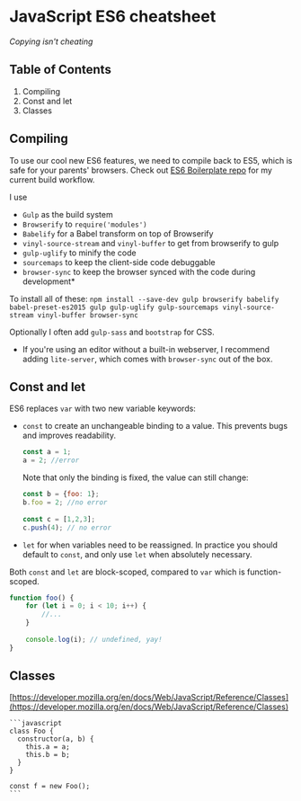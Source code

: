 # JavaScript ES6 cheatsheet

*Copying isn't cheating*

## Table of Contents

 1. Compiling
 1. Const and let
 1. Classes
 
 
## Compiling

To use our cool new ES6 features, we need to compile back to ES5, which is safe for your parents' browsers.
Check out [ES6 Boilerplate repo](https://github.com/hansvana/es6boiler) for my current build workflow.
 
I use 
  * `Gulp` as the build system
  * `Browserify` to `require('modules')`
  * `Babelify` for a Babel transform on top of Browserify
  * `vinyl-source-stream` and `vinyl-buffer` to get from browserify to gulp
  * `gulp-uglify` to minify the code
  * `sourcemaps` to keep the client-side code debuggable
  * `browser-sync` to keep the browser synced with the code during development*
  
To install all of these: `npm install --save-dev gulp browserify babelify babel-preset-es2015 gulp gulp-uglify gulp-sourcemaps vinyl-source-stream vinyl-buffer browser-sync`

Optionally I often add `gulp-sass` and `bootstrap` for CSS.

* If you're using an editor without a built-in webserver, I recommend adding `lite-server`, which comes with `browser-sync` out of the box. 

## Const and let

ES6 replaces `var` with two new variable keywords:

  * `const` to create an unchangeable binding to a value. This prevents bugs and improves readability. 
  
      ```javascript
      const a = 1;
      a = 2; //error
      ```

      Note that only the binding is fixed, the value can still change:
      ```javascript
      const b = {foo: 1};
      b.foo = 2; //no error
       
      const c = [1,2,3];
      c.push(4); // no error
      ```

  * `let` for when variables need to be reassigned. In practice you should default to `const`, and only use `let` when absolutely necessary.
  
Both `const` and `let` are block-scoped, compared to `var` which is function-scoped.
 
```javascript
function foo() {
    for (let i = 0; i < 10; i++) {
        //...
    }
    
    console.log(i); // undefined, yay! 
}
```
 
## Classes

[https://developer.mozilla.org/en/docs/Web/JavaScript/Reference/Classes](https://developer.mozilla.org/en/docs/Web/JavaScript/Reference/Classes)

    ```javascript
    class Foo {
      constructor(a, b) {
        this.a = a;
        this.b = b;
      }
    }
    
    const f = new Foo();
    ```